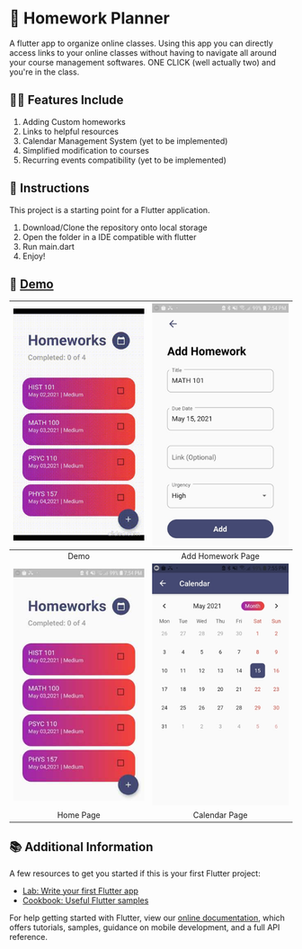 # :pencil: Homework Planner

A flutter app to organize online classes.
Using this app you can directly access links to your online classes without having to navigate all around your course management softwares.
ONE CLICK (well actually two) and you're in the class.

## 👨‍💻 Features Include

<ol>
  <li>Adding Custom homeworks
  <li>Links to helpful resources
  <li>Calendar Management System (yet to be implemented)
  <li>Simplified modification to courses
   <li>Recurring events compatibility (yet to be implemented)
</ol>

## 📘 Instructions

This project is a starting point for a Flutter application.
<ol>
 <li>Download/Clone the repository onto local storage
   <li>Open the folder in a IDE compatible with flutter
     <li>Run main.dart
       <li>Enjoy!
         </ol>
         
## 📑 <a href="https://github.com/mayankrastogi02/ClassOrganizer/tree/master/demo">Demo</a>
| ![Image](https://github.com/mayankrastogi02/ClassOrganizer/blob/master/demo/demo-movie_CToGmrhT_zYyf.gif) | ![Image](https://github.com/mayankrastogi02/ClassOrganizer/blob/master/demo/Add-Homework-Page.JPG) | 
| :------------: | :------------: |
| Demo | Add Homework Page |
| ![Image](https://github.com/mayankrastogi02/ClassOrganizer/blob/master/demo/HomePage.JPG) | ![Image](https://github.com/mayankrastogi02/ClassOrganizer/blob/master/demo/Calendar-Page.JPG) | 
| Home Page | Calendar Page |

         
## 📚 Additional Information

A few resources to get you started if this is your first Flutter project:

- [Lab: Write your first Flutter app](https://flutter.dev/docs/get-started/codelab)
- [Cookbook: Useful Flutter samples](https://flutter.dev/docs/cookbook)

For help getting started with Flutter, view our
[online documentation](https://flutter.dev/docs), which offers tutorials,
samples, guidance on mobile development, and a full API reference.
